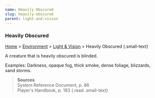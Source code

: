 ```yaml
---
name: Heavily Obscured 
slug: heavily-obscured
parent: light-and-vision
---
```

### Heavily Obscured
[Home](dm-operations-center) > [Environment](environment) > [Light & Vision](light-and-vision) > Heavily Obscured {.small-text}

A creature that is heavily obscured is blinded.

Examples: Darkness, opaque fog, thick smoke, dense foliage, blizzards, sand storms.

> **Sources** <br/>
> System Reference Document, p. 86<br/>
> Player's Handbook, p. 183
{.read .small-text}

